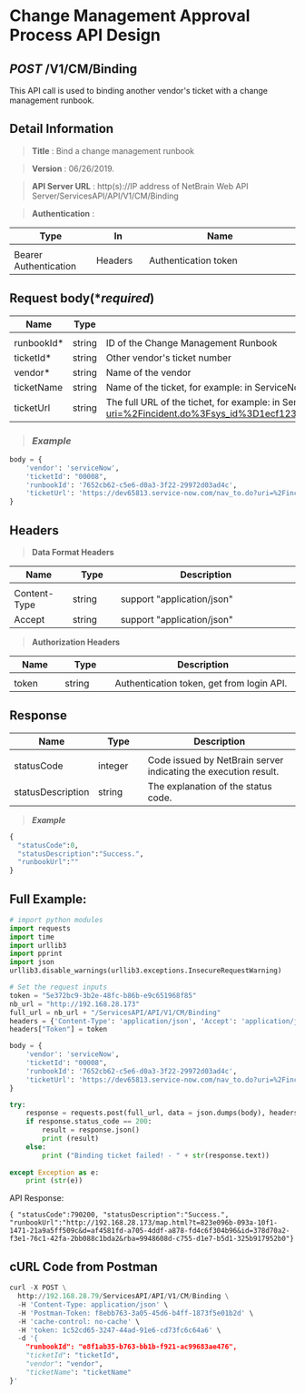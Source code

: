 
# Change Management Approval Process API Design

## ***POST*** /V1/CM/Binding
This API call is used to binding another vendor's ticket with a change management runbook.

## Detail Information
> **Title** : Bind a change management runbook<br>

> **Version** : 06/26/2019.<br>

> **API Server URL** : http(s)://IP address of NetBrain Web API Server/ServicesAPI/API/V1/CM/Binding   <br>

> **Authentication** : 

|**Type**|**In**|**Name**|
|------|------|------|
|<img width=100/>|<img width=100/>|<img width=500/>|
|Bearer Authentication| Headers | Authentication token | 

 ## Request body(****required***)
 
|**Name**|**Type**|**Description**|
|------|------|------|
|<img width=100/>|<img width=100/>|<img width=500/>|
|runbookId* | string  | ID of the Change Management Runbook  |
|ticketId* | string  | Other vendor's ticket number  |
|vendor* | string  | Name of the vendor  |
|ticketName | string  | Name of the ticket, for example: in ServiceNow CHG0030015 (means "number" in ServiceNow) |
|ticketUrl | string  | The full URL of the tichet, for example: in ServiceNow: https://dev65813.service-now.com/nav_to.do?uri=%2Fincident.do%3Fsys_id%3D1ecf1235dbe2330093890d53ca9619a2%26sysparm_record_target%3Dincident%26sysparm_record_row%3D1%26sysparm_record_rows%3D67%26sysparm_record_list%3DORDERBYDESCnumber  |

> ### ***Example***

```python
body = {
    'vendor': 'serviceNow',
    'ticketId': "00008",
    'runbookId': '7652cb62-c5e6-d0a3-3f22-29972d03ad4c',
    'ticketUrl': 'https://dev65813.service-now.com/nav_to.do?uri=%2Fincident.do%3Fsys_id%3D1ecf1235dbe2330093890d53ca9619a2%26sysparm_record_target%3Dincident%26sysparm_record_row%3D1%26sysparm_record_rows%3D67%26sysparm_record_list%3DORDERBYDESCnumber'
}
```

## Headers
> **Data Format Headers**

|**Name**|**Type**|**Description**|
|------|------|------|
|<img width=100/>|<img width=100/>|<img width=500/>|
| Content-Type | string  | support "application/json" |
| Accept | string  | support "application/json" |

> **Authorization Headers**

|**Name**|**Type**|**Description**|
|------|------|------|
|<img width=100/>|<img width=100/>|<img width=500/>|
| token | string  | Authentication token, get from login API. |

## Response

|**Name**|**Type**|**Description**|
|------|------|------|
|<img width=100/>|<img width=100/>|<img width=500/>|
|statusCode| integer | Code issued by NetBrain server indicating the execution result.  |
|statusDescription| string | The explanation of the status code. |

> ***Example***

```python
{
  "statusCode":0,
  "statusDescription":"Success.",
  "runbookUrl":""
}
```

## Full Example:


```python
# import python modules 
import requests
import time
import urllib3
import pprint
import json
urllib3.disable_warnings(urllib3.exceptions.InsecureRequestWarning)

# Set the request inputs
token = "5e372bc9-3b2e-48fc-b86b-e9c651968f85"
nb_url = "http://192.168.28.173"
full_url = nb_url + "/ServicesAPI/API/V1/CM/Binding"
headers = {'Content-Type': 'application/json', 'Accept': 'application/json'}
headers["Token"] = token

body = {
    'vendor': 'serviceNow',
    'ticketId': "00008",
    'runbookId': '7652cb62-c5e6-d0a3-3f22-29972d03ad4c',
    'ticketUrl': 'https://dev65813.service-now.com/nav_to.do?uri=%2Fincident.do%3Fsys_id%3D1ecf1235dbe2330093890d53ca9619a2%26sysparm_record_target%3Dincident%26sysparm_record_row%3D1%26sysparm_record_rows%3D67%26sysparm_record_list%3DORDERBYDESCnumber'
}

try:
    response = requests.post(full_url, data = json.dumps(body), headers = headers, verify = False)
    if response.status_code == 200:
        result = response.json()
        print (result)
    else:
        print ("Binding ticket failed! - " + str(response.text))
    
except Exception as e:
    print (str(e)) 
```
API Response:

    { "statusCode":790200, "statusDescription":"Success.", "runbookUrl":"http://192.168.28.173/map.html?t=823e096b-093a-10f1-1471-21a9a5ff509c&d=af4581fd-a705-4ddf-a878-fd4c6f304b96&id=378d70a2-f3e1-76c1-42fa-2bb088c1bda2&rba=9948608d-c755-d1e7-b5d1-325b917952b0"}
    

## cURL Code from Postman


```python
curl -X POST \
  http://192.168.28.79/ServicesAPI/API/V1/CM/Binding \
  -H 'Content-Type: application/json' \
  -H 'Postman-Token: f8ebb763-3a05-45d6-b4ff-1873f5e01b2d' \
  -H 'cache-control: no-cache' \
  -H 'token: 1c52cd65-3247-44ad-91e6-cd73fc6c64a6' \
  -d '{
    "runbookId": "e8f1ab35-b763-bb1b-f921-ac99683ae476",
    "ticketId": "ticketId",
    "vendor": "vendor",
    "ticketName": "ticketName"
}'
```
